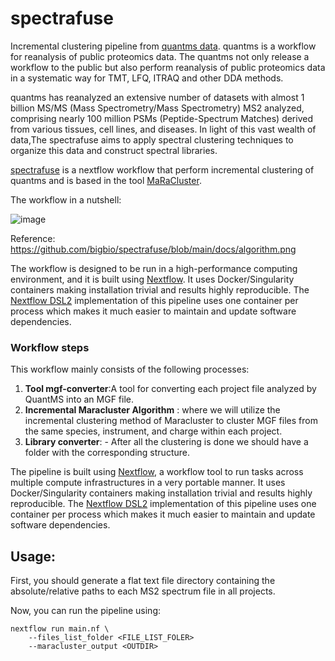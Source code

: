 # spectrafuse

Incremental clustering pipeline from [quantms data](quamts.org). quantms is a workflow for reanalysis of public proteomics data. The quantms not only release a workflow to the public but also perform reanalysis of public proteomics data in a systematic way for TMT, LFQ, ITRAQ and other DDA methods.

quantms has reanalyzed an extensive number of datasets with almost 1 billion MS/MS (Mass Spectrometry/Mass Spectrometry) MS2 analyzed, comprising nearly 100 million PSMs (Peptide-Spectrum Matches) derived from various tissues, cell lines, and diseases. In light of this vast wealth of data,The spectrafuse aims to apply spectral clustering techniques to organize this data and construct spectral libraries. 

[spectrafuse](https://github.com/bigbio/spectrafuse) is a nextflow workflow that perform incremental clustering of quantms and is based in the tool [MaRaCluster](https://github.com/statisticalbiotechnology/maracluster).  

The workflow in a nutshell:

![image](https://github.com/bigbio/spectrafuse/assets/52113/24a7c9ac-7287-421c-b8f1-6319764ed29c)

Reference: https://github.com/bigbio/spectrafuse/blob/main/docs/algorithm.png

The workflow is designed to be run in a high-performance computing environment, and it is built using [Nextflow](https://www.nextflow.io/). It uses Docker/Singularity containers making installation trivial and results highly reproducible. The [Nextflow DSL2](https://www.nextflow.io/docs/latest/dsl2.html) implementation of this pipeline uses one container per process which makes it much easier to maintain and update software dependencies.

### Workflow steps

This workflow mainly consists of the following processes:

1. **Tool mgf-converter**:A tool for converting each project file analyzed by QuantMS into an MGF file.
2. **Incremental Maracluster Algorithm** : where we will utilize the incremental clustering method of Maracluster to cluster MGF files from the same species, instrument, and charge within each project.
3. **Library converter**: - After all the clustering is done we should have a folder with the corresponding structure. 

The pipeline is built using [Nextflow](https://www.nextflow.io/), a workflow tool to run tasks across multiple compute infrastructures in a very portable manner. It uses Docker/Singularity containers making installation trivial and results highly reproducible. The [Nextflow DSL2](https://www.nextflow.io/docs/latest/dsl2.html) implementation of this pipeline uses one container per process which makes it much easier to maintain and update software dependencies. 

## Usage:

First, you should generate a flat text file directory containing the absolute/relative paths to each MS2 spectrum file in all projects.

Now, you can run the pipeline using:

```shell
nextflow run main.nf \
	--files_list_folder <FILE_LIST_FOLER>  
	--maracluster_output <OUTDIR> 
```

